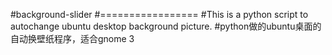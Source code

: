 #background-slider
#=================
#This is a python script to autochange ubuntu desktop background picture.
#python做的ubuntu桌面的自动换壁纸程序，适合gnome 3
#
